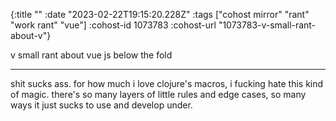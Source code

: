 {:title ""
 :date "2023-02-22T19:15:20.228Z"
 :tags ["cohost mirror" "rant" "work rant" "vue"]
 :cohost-id 1073783
 :cohost-url "1073783-v-small-rant-about-v"}

v small rant about vue js below the fold

---

shit sucks ass. for how much i love clojure's macros, i fucking hate this kind of magic. there's so many layers of little rules and edge cases, so many ways it just sucks to use and develop under.